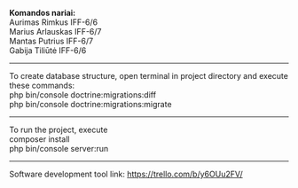 **Komandos nariai:**  
Aurimas Rimkus IFF-6/6  
Marius Arlauskas IFF-6/7  
Mantas Putrius IFF-6/7  
Gabija Tiliūtė IFF-6/6  
  
---  
  
To create database structure, open terminal in project directory and execute these commands:  
php bin/console doctrine:migrations:diff  
php bin/console doctrine:migrations:migrate  
  
---  
  
To run the project, execute  
composer install  
php bin/console server:run  
  
---  

Software development tool link: https://trello.com/b/y6OUu2FV/

